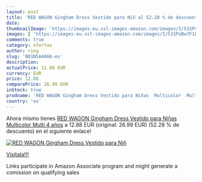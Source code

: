 ```yaml
---
layout: post
title: 'RED WAGON Gingham Dress Vestido para Niñ al 52.28 % de descuento'
date: 
thumbnailImage: 'https://images-eu.ssl-images-amazon.com/images/I/51SPoBw7F1L._SL200_.jpg'
images: [ 'https://images-eu.ssl-images-amazon.com/images/I/51SPoBw7F1L._SL200_.jpg' ]
comments: true
category: ofertas
author: ring
slug: 'B01N5A48HA-es'
description:
actualPrice: 12.88 EUR
currency: EUR
price: 12.88
comparePrice: 26.99 EUR
inStock: true
prodname: 'RED WAGON Gingham Dress Vestido para Niñas  Multicolor  Multi   4 años'
country: 'es'
---
```


Ahora mismo tienes [RED WAGON Gingham Dress Vestido para Niñas  Multicolor  Multi   4 años](https://www.amazon.es/dp/B01N5A48HA/?tag=tolees-21) a 12.88 EUR (original: 26.99 EUR) (52.28 %  de descuento) en el siguiente enlace!

[![RED WAGON Gingham Dress Vestido para Niñ](https://images-eu.ssl-images-amazon.com/images/I/51SPoBw7F1L._SL200_.jpg)](https://www.amazon.es/dp/B01N5A48HA/?tag=tolees-21)

[Visítala!!!](https://www.amazon.es/dp/B01N5A48HA/?tag=tolees-21)

Links participate in Amazon Associate program and might generate a comission on qualifying sales
